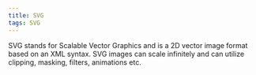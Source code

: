 ```yaml
---
title: SVG
tags: SVG
---
```


SVG stands for Scalable Vector Graphics and is a 2D vector image format based on an XML syntax.
SVG images can scale infinitely and can utilize clipping, masking, filters, animations etc.
